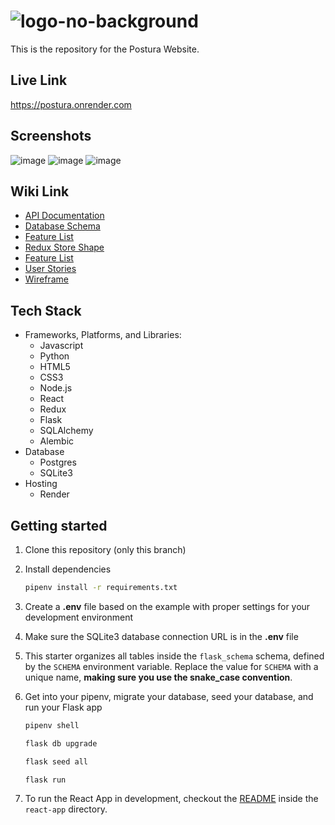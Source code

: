 # ![logo-no-background](https://user-images.githubusercontent.com/106848904/222582532-03b094ce-1fa8-4736-803c-8facc323092b.png)

This is the repository for the Postura Website.

## Live Link

https://postura.onrender.com


## Screenshots

![image](https://user-images.githubusercontent.com/106848904/222584063-1ab97942-f60c-4f5e-95a4-0fde2e8762e3.png)
![image](https://user-images.githubusercontent.com/106848904/222584134-bab45259-1def-4c0c-a8be-18f34f28f2b0.png)
![image](https://user-images.githubusercontent.com/106848904/222584445-f7f11ae7-ce84-4ae7-929c-d61d3d3f62e0.png)




## Wiki Link
* [API Documentation](https://github.com/jhatheisen/Postura/wiki/API-routes)
* [Database Schema](https://github.com/jhatheisen/Postura/wiki/Database-Schema)
* [Feature List](https://github.com/jhatheisen/Postura/wiki/Features)
* [Redux Store Shape](https://github.com/jhatheisen/Postura/wiki/Redux-Store)
* [Feature List](https://github.com/jhatheisen/Postura/wiki/Features)
* [User Stories](https://github.com/jhatheisen/Postura/wiki/User-Stories)
* [Wireframe](https://github.com/jhatheisen/Postura/wiki/Wireframes)

## Tech Stack
* Frameworks, Platforms, and Libraries: 
  * Javascript
  * Python
  * HTML5
  * CSS3
  * Node.js
  * React
  * Redux
  * Flask
  * SQLAlchemy
  * Alembic
* Database
  * Postgres
  * SQLite3
* Hosting
  * Render

## Getting started
1. Clone this repository (only this branch)

2. Install dependencies

      ```bash
      pipenv install -r requirements.txt
      ```

3. Create a **.env** file based on the example with proper settings for your
   development environment

4. Make sure the SQLite3 database connection URL is in the **.env** file

5. This starter organizes all tables inside the `flask_schema` schema, defined
   by the `SCHEMA` environment variable.  Replace the value for
   `SCHEMA` with a unique name, **making sure you use the snake_case
   convention**.

6. Get into your pipenv, migrate your database, seed your database, and run your Flask app

   ```bash
   pipenv shell
   ```

   ```bash
   flask db upgrade
   ```

   ```bash
   flask seed all
   ```

   ```bash
   flask run
   ```

7. To run the React App in development, checkout the [README](./react-app/README.md) inside the `react-app` directory.
